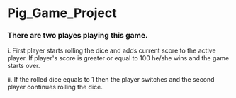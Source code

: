 # Pig_Game_Project

### There are two playes playing this game.
i. First player starts rolling the dice and adds current score to the active player. If player's score is greater or equal to 100 he/she wins and the game starts over.

ii. If the rolled dice equals to 1 then the player switches and the second player continues rolling the dice. 
